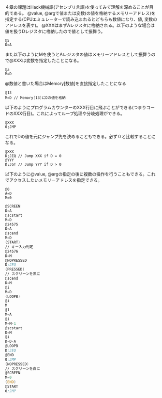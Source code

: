 ４章の課題はHack機械語(アセンブリ言語)を使ってみて理解を深めることが目的である。
@value, @argで値または変数(の値を格納するメモリーアドレス)を指定する(CPUエミュレーターで読み込まれるとどちらも数値になり、値, 変数のアドレスを表す)。
@XXXはまずAレジスタに格納される。以下のような場合は値を扱うDレジスタに格納したので値として振舞う。
```
@5
D=A
```
また以下のようにMを使うとAレジスタの値はメモリーアドレスとして振舞うので@XXXは変数を指定したことになる。
```
@a
M=D
```
@数値と書いた場合はMemory\[数値\]を直接指定したことになる
```
@13
M=D // Memory[13]にDの値を格納
```
以下のようにプログラムカウンターのXXX行目に飛ぶことができる(つまりコードのXXX行目)。これによってループ処理や分岐処理ができる。
```
@XXX
0;JMP
```
これでDの値を元にジャンプ先を決めることもできる。必ず０と比較することになる。
```
@XXX
D;JEQ // Jump XXX if D = 0
@YYY
D;JGT // Jump YYY if D > 0
```
以下のように@value, @argの指定の後に複数の操作を行うこともできる。これでアクセスしたいメモリーアドレスを指定できる。
```
@0
A=D
M=0
```

```asm:fill.asm
@SCREEN
D=A
@scstart
M=D
@24575
D=A
@scend
M=D
(START)
// キー入力判定
@24576
D=M
@NOPRESSED
D;JEQ
(PRESSED)
// スクリーンを黒に
@scend
D=M
@i
M=D
(LOOPB)
@i
M
@1
M=A
@i
M=M-1
@scstart
D=M
@i
D=D-A
@LOOPB
D;JEQ
@END
0;JMP
(NOPRESSED)
// スクリーンを白に
@SCREEN
M=0
(END)
@START
0;JMP
```